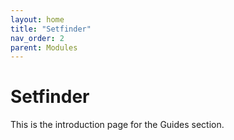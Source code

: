 ```yaml
---
layout: home
title: "Setfinder"
nav_order: 2
parent: Modules
---
```


# Setfinder

This is the introduction page for the Guides section.
